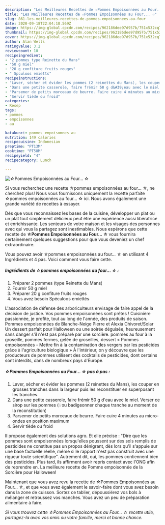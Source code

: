 ```yaml
---
description: "Les Meilleures Recettes de ☆Pommes Empoisonnées au Four... ☆"
title: "Les Meilleures Recettes de ☆Pommes Empoisonnées au Four... ☆"
slug: 861-les-meilleures-recettes-de-pommes-empoisonnees-au-four
date: 2020-09-18T22:04:18.569Z
image: https://img-global.cpcdn.com/recipes/962186dee97d957b/751x532cq70/☆pommes-empoisonnees-au-four-☆-photo-principale-de-la-recette.jpg
thumbnail: https://img-global.cpcdn.com/recipes/962186dee97d957b/751x532cq70/☆pommes-empoisonnees-au-four-☆-photo-principale-de-la-recette.jpg
cover: https://img-global.cpcdn.com/recipes/962186dee97d957b/751x532cq70/☆pommes-empoisonnees-au-four-☆-photo-principale-de-la-recette.jpg
author: Alan Wells
ratingvalue: 3.2
reviewcount: 10
recipeingredient:
- "2 pommes type Reinette du Mans"
- "50 g miel"
- "20 g confiture fruits rouges"
- " Spculoos emietts"
recipeinstructions:
- "Laver, sécher et évider les pommes (2 reinettes du Mans), les couper en grosses tranches dans la largeur puis les reconstituer en superposant les tranches"
- "Dans une petite casserole, faire frémir 50 g d&#39;eau avec le miel. Verser ce sirop sur les pommes (💡ou badigeonner chaque tranche au moment de la reconstitution)"
- "Parsemer de petits morceaux de beurre. Faire cuire 4 minutes au micro-ondes en position maximum"
- "Servir tiède ou froid"
categories:
- Resep
tags:
- pommes
- empoisonnes
- au

katakunci: pommes empoisonnes au 
nutrition: 149 calories
recipecuisine: Indonesian
preptime: "PT13M"
cooktime: "PT58M"
recipeyield: "4"
recipecategory: Lunch

---
```



![☆Pommes Empoisonnées au Four... ☆](https://img-global.cpcdn.com/recipes/962186dee97d957b/751x532cq70/☆pommes-empoisonnees-au-four-☆-photo-principale-de-la-recette.jpg)

Si vous recherchez une recette ☆pommes empoisonnées au four... ☆, ne cherchez plus! Nous vous fournissons uniquement la recette parfaite ☆pommes empoisonnées au four... ☆ ici. Nous avons également une grande variété de recettes à essayer.

Dès que vous reconnaissez les bases de la cuisine, développer un plat ou un plat tout simplement délicieux peut être une expérience aussi libératrice et enrichissante. Les senteurs de votre maison et les visages des personnes avec qui vous la partagez sont inestimables. Nous espérons que cette recette de <strong> ☆Pommes Empoisonnées au Four... ☆ </strong> vous fournira certainement quelques suggestions pour que vous deveniez un chef extraordinaire.

<!--inarticleads1-->

Vous pouvez avoir ☆pommes empoisonnées au four... ☆ en utilisant 4 Ingrédients et 4 pas. Voici comment vous faire cette.

##### Ingrédients de ☆pommes empoisonnées au four... ☆ :

1. Préparer 2 pommes (type Reinette du Mans)
1. Fournir 50 g miel
1. Préparer 20 g confiture fruits rouges
1. Vous avez besoin  Spéculoos emiettés


L&#39;association de défense des arboriculteurs envisage de faire appel de la décision de justice. Vos pommes empoisonnées sont prêtes ! Cuisinière passionnée, je profite, tout au long de l&#39;année, des produits de saison. Pommes empoisonnées de Blanche-Neige Pierre et Alexia Chivoret/Solar Un dessert parfait pour Halloween ou une soirée déguisée, heureusement sans danger s&#39;il n&#39;est pas préparé par une sorcière. pommes au four à la groseille, pommes fermes, gelée de groseilles, dessert « Pommes empoisonnées - Mettre fin à la contamination des vergers par les pesticides grâce à l&#39;agriculture biologique » À l&#39;intérieur, on y découvre que les producteurs de pommes utilisent des cocktails de pesticides, dont certains sont interdits, dans de nombreux pays d&#39;Europe. 

<!--inarticleads2-->

##### ☆Pommes Empoisonnées au Four... ☆ pas à pas :

1. Laver, sécher et évider les pommes (2 reinettes du Mans), les couper en grosses tranches dans la largeur puis les reconstituer en superposant les tranches
1. Dans une petite casserole, faire frémir 50 g d&#39;eau avec le miel. Verser ce sirop sur les pommes (💡ou badigeonner chaque tranche au moment de la reconstitution)
1. Parsemer de petits morceaux de beurre. Faire cuire 4 minutes au micro-ondes en position maximum
1. Servir tiède ou froid


Il propose également des solutions agro. Et elle précise : &#34;Dire que les pommes sont empoisonnées lorsqu&#39;elles poussent sur des sols remplis de pesticides ne constitue pas un propos dénigrant, dès lors qu&#39;il s&#39;appuie sur une base factuelle réelle, même si le rapport n&#39;est pas construit avec une rigueur toute scientifique&#34;. Autrement dit, oui, les pommes contiennent bien des pesticides. Plus tard, ils affirment avoir repris contact avec l&#39;ONG afin de reprendre en. La meilleure recette de Pomme empoisonnée de la Sorcière pour Halloween! 

<!--inarticleads1-->

<p>
Maintenant que vous avez revu la recette de ☆Pommes Empoisonnées au Four... ☆, et que vous avez également le savoir-faire dont vous avez besoin dans la zone de cuisson. Sortez ce tablier, dépoussiérez vos bols à mélanger et retroussez vos manches. Vous avez un peu de préparation alimentaire à faire.
</p>

<p>
<i>Si vous trouvez cette ☆Pommes Empoisonnées au Four... ☆ recette utile, partagez-la avec vos amis ou votre famille, merci et bonne chance.</i>
</p>
